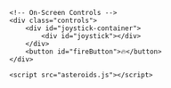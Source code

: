 <!DOCTYPE html>
<html lang="en">
<head>
    <meta charset="UTF-8">
    <meta name="viewport" content="width=device-width, initial-scale=1.0">
    <title>Asteroids Mobile</title>
    <link rel="stylesheet" href="style.css">
</head>
<body>
    <canvas id="gameCanvas"></canvas>
    
    <!-- On-Screen Controls -->
    <div class="controls">
        <div id="joystick-container">
            <div id="joystick"></div>
        </div>
        <button id="fireButton">🔥</button>
    </div>

    <script src="asteroids.js"></script>
</body>
</html>
